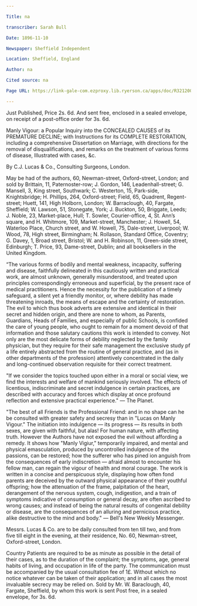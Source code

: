 ```yaml
---

Title: na

transcriber: Sarah Bull

Date: 1896-11-10

Newspaper: Sheffield Independent

Location: Sheffield, England

Author: na

Cited source: na

Page URL: https://link-gale-com.ezproxy.lib.ryerson.ca/apps/doc/R3212004854/BNCN?u=rpu_main&sid=bookmark-BNCN&xid=846d399a.

---
```


Just Published, Price 2s. 6d.
And sent free, enclosed in a sealed envelope, on receipt of a post-office order for 3s. 6d.

Manly Vigour: a Popular Inquiry into the CONCEALED CAUSES of its PREMATURE DECLINE; with Instructions for its COMPLETE RESTORATION, including a comprehensive Dissertation on Marriage, with directions for the removal of disqualifications, and remarks on the treatment of various forms of disease, Illustrated with cases, &c.

By C.J. Lucas & Co., Consulting Surgeons, London.

May be had of the authors, 60, Newman-street, Oxford-street, London; and sold by Brittain, 11, Paternoster-row; J. Gordon, 146, Leadenhall-street; G. Mansell, 3, King street, Southwark; C. Westerton, 15, Park-side, Knightsbridge; H. Phillips, 264, Oxford-street; Field, 65, Quadrent, Regent-street; Huett, 141, High Holborn, London; W. Barraclough, 40, Fargate, Sheffield; W. Lawson, 51, Stonegate, York; J. Buckton, 50, Briggate, Leeds; J. Noble, 23, Market-place, Hull; T. Sowler, Courier-office, 4, St. Ann’s square, and H. Whitmore, 109, Market-street, Manchester; J. Howell, 54, Waterloo Place, Church street, and W. Howell, 75, Dale-street, Liverpool; W. Wood, 78, High street, Birmingham; N. Rollason, Standard Office, Coventry; G. Davey, 1, Broad street, Bristol; W. and H. Robinson, 11, Green-side street, Edinburgh; T. Price, 93, Dame-street, Dublin; and all booksellers in the United Kingdom.

“The various forms of bodily and mental weakness, incapacity, suffering and disease, faithfully delineated in this cautiously written and practical work, are almost unknown, generally misunderstood, and treated upon principles correspondingly erroneous and superficial, by the present race of medical practitioners. Hence the necessity for the publication of a timely safeguard, a silent yet a friendly monitor, or, where debility has made threatening inroads, the means of escape and the certainty of restoration. The evil to which thus book adverts are extensive and identical in their secret and hidden origin, and there are none to whom, as Parents, Guardians, Heads of Families, and especially of public Schools, is confided the care of young people, who ought to remain for a moment devoid of that information and those salutary cautions this work is intended to convey. Not only are the most delicate forms of debility neglected by the family physician, but they require for their safe management the exclusive study pf a life entirely abstracted from the routine of general practice, and (as in other departments of the profession) attentively concentrated in the daily and long-continued observation requisite for their correct treatment.

"If we consider the topics touched upon either in a moral or social view, we find the interests and welfare of mankind seriously involved. The effects of licentious, indiscriminate and secret indulgence in certain practices, are described with accuracy and forces which display at once profound reflection and extensive practical experience." — The Planet.

"The best of all Friends is the Professional Friend: and in no shape can he be consulted with greater safety and secresy than in "Lucas on Manly Vigour." The initiation  into indulgence — its progress — its results in both sexes, are given with faithful, but alas! For human nature, with affecting truth. However the Authors have not exposed the evil without affording a remedy. It shows how "Manly Vigiur," temporarily impaired, and mental and physical emasculation, produced by uncontrolled indulgence of the passions, can be restored; how the sufferer who has pined ion anguish from the consequences of early indiscretion — afraid almost to encounter his fellow man, can regain the vigour of health and moral courage. The work is written in a concise  and perspicuous style, displaying how often fond parents are deceived by the outward physical appearance of their youthful offspring; how the attenuation of the frame, palpitation of the heart, derangement of the nervous system, cough, indigestion, and a train of symptoms indicative of consumption or general decay, are often ascribed to wrong causes; and instead of being the natural results of congenital debility or disease, are the consequences of an alluring and pernicious practice, alike destructive to the mind and body." — Bell's New Weekly Messenger.

Messrs. Lucas & Co. are to be daily consulted from ten till two, and from five till eight in the evening, at their residence, No. 60, Newman-street, Oxford-street, London.

Country Patients are required to be as minute as possible in the detail of their cases, as to the duration of the complaint; the symptoms, age, general habits of living, and occupation in life of the party. The communication must be accompanied by the usual consultation fee of 1£. Without which no notice whatever can be taken of their application; and in all cases the most invaluable secrecy may be relied on. Sold by Mr. W. Baraclough, 40, Fargate, Sheffield, by whom this work is sent Post free, in a sealed envelope, for 3s. 6d.
